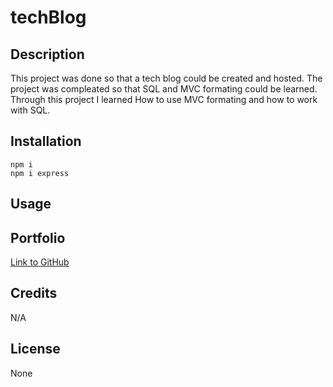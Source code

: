 # techBlog

## Description

This project was done so that a tech blog could be created and hosted. The project was compleated so that SQL and MVC formating could be learned. Through this project I learned How to use MVC formating and how to work with SQL.

## Installation
```
npm i
npm i express
```

## Usage




## Portfolio

[Link to GitHub](https://github.com/Solomon-Coding/techBlog.git)


## Credits
N/A

## License

None
